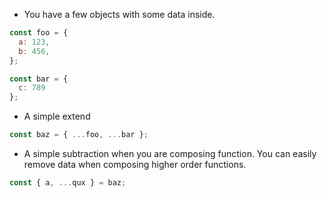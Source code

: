 * You have a few objects with some data inside.
```js
const foo = {
  a: 123,
  b: 456,
};

const bar = {
  c: 789
};
```
* A simple extend
```js
const baz = { ...foo, ...bar };
```
* A simple subtraction when you are composing function.
You can easily remove data when composing higher order functions.
```js
const { a, ...qux } = baz;
```
